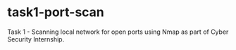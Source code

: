 # task1-port-scan
Task 1 - Scanning local network for open ports using Nmap as part of Cyber Security Internship.
